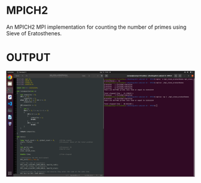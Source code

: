 # MPICH2
An MPICH2 MPI implementation for counting the number of primes using Sieve of Eratosthenes.
# OUTPUT
![alt-text](https://github.com/Somu1234/MPICH2/blob/main/mpi_sieve_eratosthenes_output_2.png)
